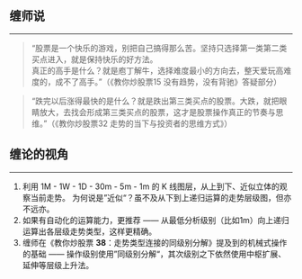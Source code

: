 ## 缠师说

---

> “股票是一个快乐的游戏，别把自己搞得那么苦。坚持只选择第一类第二类买点进入，就是保持快乐的好方法。  
真正的高手是什么？就是庖丁解牛，选择难度最小的方向去，整天爱玩高难度的，成不了高手。”（《教你炒股票15 没有趋势，没有背驰》答疑部分）  

> “跌完以后涨得最快的是什么？就是跌出第三类买点的股票。大跌，就把眼睛放大，去找会形成第三类买点的股票，这才是股票操作真正的节奏与思维。”（《教你炒股票32 走势的当下与投资者的思维方式》）  


## 缠论的视角
---
1. 利用 1M - 1W - 1D - 30m - 5m - 1m 的 K 线图层，从上到下、近似立体的观察当前走势。
   为何说是”近似“？虽不及从下到上递归运算的走势层级图，但亦不远亦。
2. 如果有自动化的运算能力，更推荐 —— 从最低分析级别（比如1m）向上递归运算出各层级走势类型，这样更精确。
3. 缠师在《教你炒股票 **38**：走势类型连接的同级别分解》提及到的机械式操作的基础 —— 操作级别使用”同级别分解“，其次级别之下依然使用中枢扩展、延伸等层级上升法。